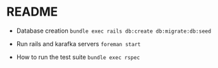 # README

* Database creation
`bundle exec rails db:create db:migrate:db:seed`

* Run rails and karafka servers
`foreman start`

* How to run the test suite
`bundle exec rspec`

